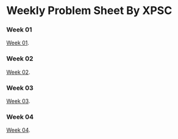 # Weekly Problem Sheet By XPSC

### Week 01
[Week 01](https://docs.google.com/spreadsheets/d/1MMybQc7R2ca-ZLBZEF9cnBQ0r1JhgDEWS1qLkqN1tXI/edit#gid=1314586077).


### Week 02
[Week 02](https://docs.google.com/spreadsheets/d/121ISTa2w4JOG9y-uca-9iCGvnRrLat5UxOFV50fl5j8/edit#gid=1314586077).


### Week 03
[Week 03](https://docs.google.com/spreadsheets/d/1vLcqP8xGOcAjdLZxBHBsv42vRvGS193Dlyt8Bzbf2iw/edit#gid=1314586077).


### Week 04
[Week 04](https://docs.google.com/spreadsheets/d/1_7xAMxiOngqg2nphUGd5Nx7DycAEGdRvgePQrw65t4k/edit#gid=1314586077).